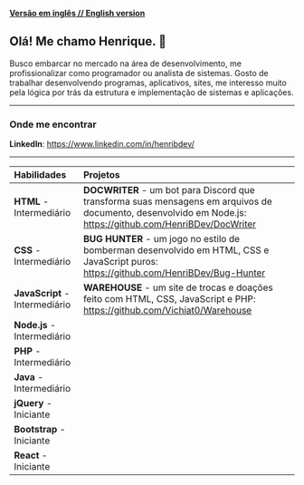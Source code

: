 [**Versão em inglês // English version**](README.md)

## Olá! Me chamo Henrique. :wave:

Busco embarcar no mercado na área de desenvolvimento, me profissionalizar como programador ou analista de sistemas. Gosto de trabalhar desenvolvendo programas, aplicativos, sites, me interesso muito pela lógica por trás da estrutura e implementação de sistemas e aplicações.

---

### Onde me encontrar

**LinkedIn**: https://www.linkedin.com/in/henribdev/

---

| Habilidades | Projetos |
|:---|:---|
|**HTML** - Intermediário    |**DOCWRITER** - um bot para Discord que transforma suas mensagens em arquivos de documento, desenvolvido em Node.js: https://github.com/HenriBDev/DocWriter|
|**CSS** - Intermediário    |**BUG HUNTER** - um jogo no estilo de bomberman desenvolvido em HTML, CSS e JavaScript puros: https://github.com/HenriBDev/Bug-Hunter|
|**JavaScript** - Intermediário    |**WAREHOUSE** - um site de trocas e doações feito com HTML, CSS, JavaScript e PHP: https://github.com/Vichiat0/Warehouse|
|**Node.js** - Intermediário    | |
|**PHP** - Intermediário    | |
|**Java** - Intermediário | |
|**jQuery** - Iniciante    | |
|**Bootstrap** - Iniciante    | |
|**React** - Iniciante    | |
